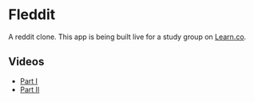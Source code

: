 # Fleddit

A reddit clone. This app is being built live for a study group on [Learn.co](learn.co).

## Videos

* [Part I](https://instruction.learn.co/student/video_lectures#/345)
* [Part II](https://instruction.learn.co/student/video_lectures#/346)
